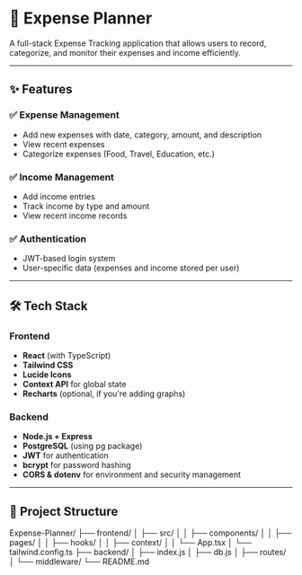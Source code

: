 # 💸 Expense Planner

A full-stack Expense Tracking application that allows users to record, categorize, and monitor their expenses and income efficiently.

---

## ✨ Features

### ✅ Expense Management
- Add new expenses with date, category, amount, and description
- View recent expenses
- Categorize expenses (Food, Travel, Education, etc.)

### ✅ Income Management
- Add income entries
- Track income by type and amount
- View recent income records

### ✅ Authentication
- JWT-based login system
- User-specific data (expenses and income stored per user)

---

## 🛠️ Tech Stack

### Frontend
- **React** (with TypeScript)
- **Tailwind CSS**
- **Lucide Icons**
- **Context API** for global state
- **Recharts** (optional, if you're adding graphs)

### Backend
- **Node.js + Express**
- **PostgreSQL** (using pg package)
- **JWT** for authentication
- **bcrypt** for password hashing
- **CORS & dotenv** for environment and security management

---

## 📁 Project Structure

Expense-Planner/
├── frontend/
│ ├── src/
│ │ ├── components/
│ │ ├── pages/
│ │ ├── hooks/
│ │ ├── context/
│ │ └── App.tsx
│ └── tailwind.config.ts
├── backend/
│ ├── index.js
│ ├── db.js
│ ├── routes/
│ └── middleware/
└── README.md
